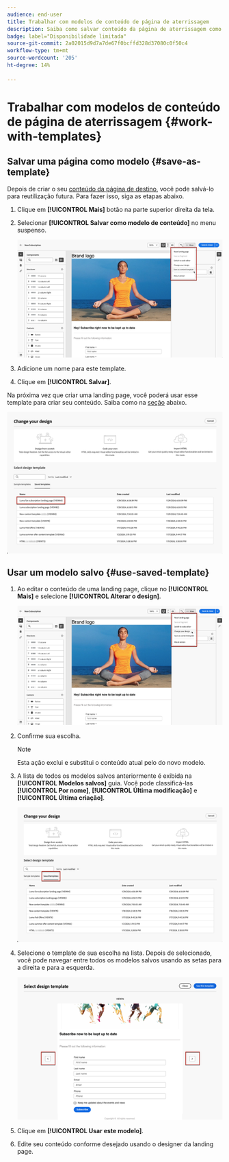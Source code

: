 ```yaml
---
audience: end-user
title: Trabalhar com modelos de conteúdo de página de aterrissagem
description: Saiba como salvar conteúdo da página de aterrissagem como um modelo de design e reutilizá-lo no Campaign Web
badge: label="Disponibilidade limitada"
source-git-commit: 2a02015d9d7a7de67f0bcffd328d37080c0f50c4
workflow-type: tm+mt
source-wordcount: '205'
ht-degree: 14%

---
```


# Trabalhar com modelos de conteúdo de página de aterrissagem {#work-with-templates}

## Salvar uma página como modelo {#save-as-template}

Depois de criar o seu [conteúdo da página de destino](lp-content.md), você pode salvá-lo para reutilização futura. Para fazer isso, siga as etapas abaixo.

1. Clique em **[!UICONTROL Mais]** botão na parte superior direita da tela.

1. Selecionar **[!UICONTROL Salvar como modelo de conteúdo]** no menu suspenso.

   ![](assets/lp-save-as-template.png)

1. Adicione um nome para este template.

1. Clique em **[!UICONTROL Salvar]**.

Na próxima vez que criar uma landing page, você poderá usar esse template para criar seu conteúdo. Saiba como na [seção](#use-saved-template) abaixo.

![](assets/lp-saved-template.png)

## Usar um modelo salvo {#use-saved-template}

<!--Not for GA?-->

1. Ao editar o conteúdo de uma landing page, clique no **[!UICONTROL Mais]** e selecione **[!UICONTROL Alterar o design]**.

   ![](assets/lp-change-your-design.png)

1. Confirme sua escolha.

   >[!NOTE]
   >
   >Esta ação exclui e substitui o conteúdo atual pelo do novo modelo.

1. A lista de todos os modelos salvos anteriormente é exibida na **[!UICONTROL Modelos salvos]** guia. Você pode classificá-las **[!UICONTROL Por nome]**, **[!UICONTROL Última modificação]** e **[!UICONTROL Última criação]**.

   ![](assets/lp-saved-templates.png)

1. Selecione o template de sua escolha na lista. Depois de selecionado, você pode navegar entre todos os modelos salvos usando as setas para a direita e para a esquerda.

   ![](assets/lp-select-saved-template.png)

1. Clique em **[!UICONTROL Usar este modelo]**.

1. Edite seu conteúdo conforme desejado usando o designer da landing page.

<!--Primary page templates and subpage templates are managed separately, meaning that you cannot use a primary page template to create a subpage, and vice versa. TBC in Web UI-->
